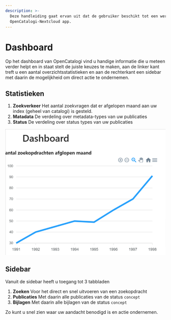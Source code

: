 ```yaml
---
description: >-
  Deze handleiding gaat ervan uit dat de gebruiker beschikt tot een werkende
  OpenCatalogi-Nextcloud app.
---
```


# Dashboard
Op het dashboard van OpenCatalogi vind u handige informatie die u meteen verder helpt en in staat stelt de juiste keuzes te maken, aan de linker kant treft u een aantal overzichtsstatistieken en aan de rechterkant een sidebar met daarin de mogelijkheid om direct actie te ondernemen.

## Statistieken

1. **Zoekverkeer** Het aantal zoekvragen dat er afgelopen maand aan uw index (geheel van catalogi) is gesteld.
2. **Matadata** De verdeling over metadata-types van uw publicaties
2. **Status** De verdeling over status types van uw publicaties


![app menu](../assets/oc_dashboard.png)

## Sidebar
Vanuit de sidebar heeft u toegang tot 3 tabbladen

1. **Zoeken** Voor het direct en snel uitvoeren van een zoekopdracht
2. **Publicaties** Met daarin alle publicaties van de status `concept`
2. **Bijlagen** Met daarin alle bijlagen van de status `concept`

Zo kunt u snel zien waar uw aandacht benodigd is en actie ondernemen.